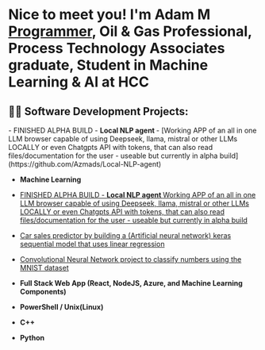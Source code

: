 <h1>
  Nice to meet you! I'm Adam M<br/><a href="https://github.com/Azmads">Programmer</a>, 
  Oil & Gas Professional, <a href="https://www.linkedin.com/in/j/"></a>
  Process Technology Associates graduate, Student in Machine Learning & AI at HCC </a>
</h1>

<h2>
  👨‍💻 Software Development Projects:
  
</h2>
- FINISHED ALPHA BUILD - <b> Local NLP agent </b>
  - [Working APP of an all in one LLM browser capable of using Deepseek, llama, mistral or other LLMs LOCALLY or even Chatgpts API with tokens, that can also read files/documentation for the user -
  useable but currently in alpha build](https://github.com/Azmads/Local-NLP-agent)

- <b>Machine Learning</b>
 - [FINISHED ALPHA BUILD - <b> Local NLP agent </b> Working APP of an all in one LLM browser capable of using Deepseek, llama, mistral or other LLMs LOCALLY or even Chatgpts API with tokens, that can also read files/documentation for the user - useable but currently in alpha build](https://github.com/Azmads/Local-NLP-agent)
  - [Car sales predictor by building a (Artificial neural network) keras sequential model that uses linear regression](https://github.com/Azmads/Car-sales-purchase-prediction-using-artificial-neural-networks)
  - [Convolutional Neural Network project to classify numbers using the MNIST dataset](https://github.com/Azmads/MNIST-Hello-Machine-Learning-)
  
- <b>Full Stack Web App (React, NodeJS, Azure, and Machine Learning Components)</b>
  
- <b>PowerShell / Unix(Linux) </b>
 
- <b>C++ </b>

- <b>Python</b>



